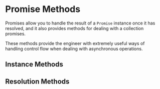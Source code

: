 # Promise Methods
Promises allow you to handle the result of a `Promise` instance once it has resolved, and it also provides methods for dealing with a collection promises. 

These methods provide the engineer with extremely useful ways of handling control flow when dealing with asynchronous operations.

## Instance Methods

## Resolution Methods
